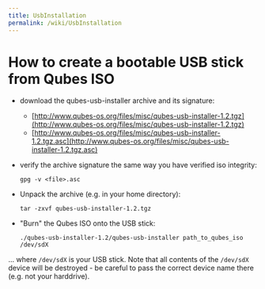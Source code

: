 ```yaml
---
title: UsbInstallation
permalink: /wiki/UsbInstallation
---
```


How to create a bootable USB stick from Qubes ISO
=================================================

-   download the qubes-usb-installer archive and its signature:
    -   [​http://www.qubes-os.org/files/misc/qubes-usb-installer-1.2.tgz](http://www.qubes-os.org/files/misc/qubes-usb-installer-1.2.tgz)
    -   [​http://www.qubes-os.org/files/misc/qubes-usb-installer-1.2.tgz.asc](http://www.qubes-os.org/files/misc/qubes-usb-installer-1.2.tgz.asc)

-   verify the archive signature the same way you have verified iso integrity:

    ``` {.wiki}
    gpg -v <file>.asc
    ```

-   Unpack the archive (e.g. in your home directory):

    ``` {.wiki}
    tar -zxvf qubes-usb-installer-1.2.tgz
    ```

-   "Burn" the Qubes ISO onto the USB stick:

    ``` {.wiki}
    ./qubes-usb-installer-1.2/qubes-usb-installer path_to_qubes_iso /dev/sdX
    ```

... where ```/dev/sdX``` is your USB stick. Note that all contents of the ```/dev/sdX``` device will be destroyed - be careful to pass the correct device name there (e.g. not your harddrive).

